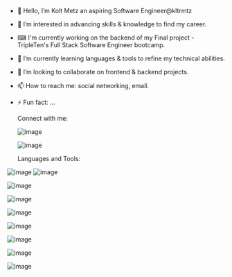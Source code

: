 - 👋 Hello, I’m Kolt Metz an aspiring Software Engineer@kltrmtz
- 👀 I’m interested in advancing skills & knowledge to find my career.
- ⌨ I'm currently working on the backend of my Final project - TripleTen's Full Stack Software Engineer bootcamp. 
- 🌱 I’m currently learning languages & tools to refine my technical abilities.
- 💞️ I’m looking to collaborate on frontend & backend projects.
- 📫 How to reach me: social networking, email. 
- ⚡ Fun fact: ...


  Connect with me:

  ![image](https://github.com/user-attachments/assets/3e3bd3b3-7ad5-4043-810b-f6f2f141201f)

  ![image](https://github.com/user-attachments/assets/482b49bb-1003-4f1d-9130-c90e8d806aed)


  Languages and Tools:
  
![image](https://github.com/user-attachments/assets/a81445e1-ee22-42ca-96b8-804729cc44db) ![image](https://github.com/user-attachments/assets/172fa183-613b-4a78-a618-f7cffd9e9aea)



![image](https://github.com/user-attachments/assets/14aa47e4-bd89-4ac1-9d4a-79a6c5c47764)

![image](https://github.com/user-attachments/assets/7237aacf-774c-463f-818d-e65fb4d3d12b)

![image](https://github.com/user-attachments/assets/9bf5c701-ad9e-45f9-8277-6f9a042d640c)

![image](https://github.com/user-attachments/assets/d6bb214f-d295-406d-beb5-c3bfd8d79de9)


![image](https://github.com/user-attachments/assets/d4e26bc1-3309-4b33-b1b0-dcf8b0dfc29d)

![image](https://github.com/user-attachments/assets/5f3755ef-0b34-4118-a5b9-a59d23be0ea2)

![image](https://github.com/user-attachments/assets/b1dc54da-2dea-4f3d-a7f1-fcaf1f3fa24f)















<!---
kltrmtz/kltrmtz is a ✨ special ✨ repository because its `README.md` (this file) appears on your GitHub profile.
You can click the Preview link to take a look at your changes.
--->

